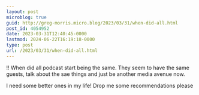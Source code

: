```yaml
---
layout: post
microblog: true
guid: http://greg-morris.micro.blog/2023/03/31/when-did-all.html
post_id: 4054952
date: 2023-03-31T12:40:45-0000
lastmod: 2024-06-22T16:19:18-0000
type: post
url: /2023/03/31/when-did-all.html
---
```

‼️ When did all podcast start being the same. They seem to have the same guests, talk about the sae things and just be another media avenue now.

I need some better ones in my life! Drop me some recommendations please 
